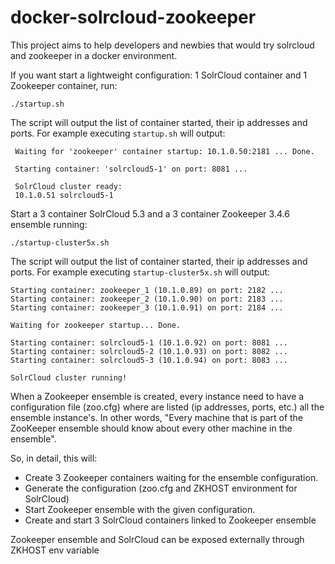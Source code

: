 docker-solrcloud-zookeeper
================

This project aims to help developers and newbies that would try solrcloud and zookeeper in a docker environment.


If you want start a lightweight configuration: 1 SolrCloud container and 1 Zookeeper container, run:

    ./startup.sh

The script will output the list of container started, their ip addresses and ports. For example executing `startup.sh` will output:

     Waiting for 'zookeeper' container startup: 10.1.0.50:2181 ... Done.

     Starting container: 'solrcloud5-1' on port: 8081 ...

     SolrCloud cluster ready:
     10.1.0.51 solrcloud5-1

    
Start a 3 container SolrCloud 5.3 and a 3 container Zookeeper 3.4.6 ensemble running:

    ./startup-cluster5x.sh
    
The script will output the list of container started, their ip addresses and ports. For example executing `startup-cluster5x.sh` will output:

    
    Starting container: zookeeper_1 (10.1.0.89) on port: 2182 ...
    Starting container: zookeeper_2 (10.1.0.90) on port: 2183 ...
    Starting container: zookeeper_3 (10.1.0.91) on port: 2184 ...
    
    Waiting for zookeeper startup... Done.
    
    Starting container: solrcloud5-1 (10.1.0.92) on port: 8081 ...
    Starting container: solrcloud5-2 (10.1.0.93) on port: 8082 ...
    Starting container: solrcloud5-3 (10.1.0.94) on port: 8083 ...
    
    SolrCloud cluster running!

When a Zookeeper ensemble is created, every instance need to have a configuration file (zoo.cfg) where are listed (ip addresses, ports, etc.) all the ensemble instance's. 
In other words, "Every machine that is part of the ZooKeeper ensemble should know about every other machine in the ensemble". 

So, in detail, this will:

- Create 3 Zookeeper containers waiting for the ensemble configuration.
- Generate the configuration (zoo.cfg and ZKHOST environment for SolrCloud)
- Start Zookeeper ensemble with the given configuration.
- Create and start 3 SolrCloud containers linked to Zookeeper ensemble

Zookeeper ensemble and SolrCloud can be exposed externally through ZKHOST env variable


